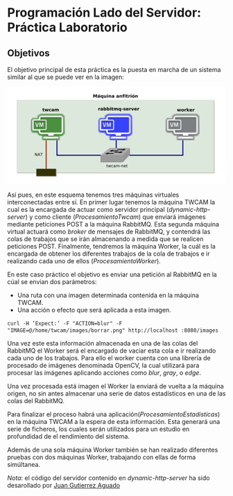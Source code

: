 # Programación Lado del Servidor: Práctica Laboratorio

## Objetivos
El objetivo principal de esta práctica es la puesta en marcha de un sistema similar al que se puede ver en la imagen:

![](https://github.com/DarwinGonzalez/laboratorioServidor/blob/master/datosEstadisticos/images/esquema.png?raw=true)

Así pues, en este esquema tenemos tres máquinas virtuales interconectadas entre sí. En primer lugar tenemos la máquina TWCAM la cual es la encargada de actuar como servidor principal (*dynamic-http-server*) y como cliente (*ProcesamientoTwcam*) que enviará imágenes mediante peticiones POST a la máquina RabbitMQ. Esta segunda máquina virtual actuará como *broker* de mensajes de RabbitMQ, y contendrá las colas de trabajos que se irán almacenando a medida que se realicen peticiones POST. Finalmente, tendremos la máquina Worker, la cuál es la encargada de obtener los diferentes trabajos de la cola de trabajos e ir realizando cada uno de ellos (*ProcesamientoWorker*).

En este caso práctico el objetivo es enviar una petición al RabbitMQ en la cúal se envian dos parámetros:

* Una ruta con una imagen determinada contenida en la máquina TWCAM.
* Una acción o efecto que será aplicada a esta imagen.

```
curl -H ’Expect:’ -F "ACTION=blur" -F "IMAGE=@/home/twcam/images/borrar.png" http://localhost :8080/images
```

Una vez este esta información almacenada en una de las colas del RabbitMQ el Worker será el encargado de vaciar esta cola e ir realizando cada uno de los trabajos. Para ello el worker cuenta con una librería de procesado de imágenes denominada OpenCV, la cual utilizará para procesar las imágenes aplicando acciones como *blur*, *gray*, o *edge*.

Una vez procesada está imagen el Worker la enviará de vuelta a la máquina origen, no sin antes almacenar una serie de datos estadísticos en una de las colas del RabbitMQ.

Para finalizar el proceso habrá una aplicación(*ProcesamientoEstadisticas*) en la máquina TWCAM a la espera de esta información. Esta generará una serie de ficheros, los cuales serán utilizados para un estudio en profundidad de el rendimiento del sistema.

Además de una sola máquina Worker también se han realizado diferentes pruebas con dos máquinas Worker, trabajando con ellas de forma simúltanea.

*Nota*: el código del servidor contenido en *dynamic-http-server* ha sido desarollado por [Juan Gutierrez Aguado](https://github.com/jgutie2r)
